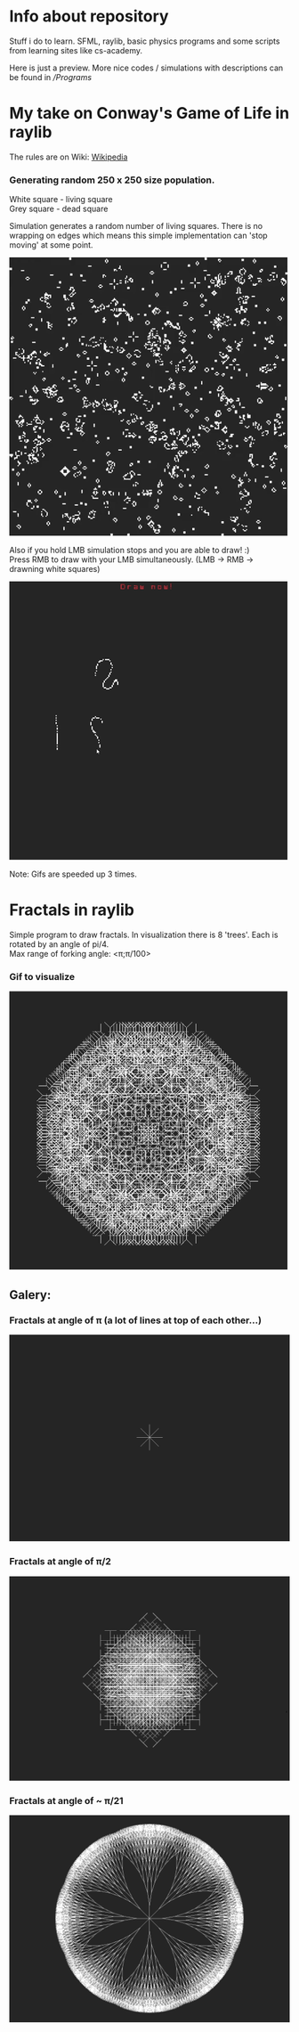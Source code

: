 # Info about repository  
Stuff i do to learn. SFML, raylib, basic physics programs and some scripts from learning sites like cs-academy.  
  
Here is just a preview. More nice codes / simulations with descriptions can be found in */Programs*

# My take on Conway's Game of Life in raylib
The rules are on Wiki: [Wikipedia](https://en.wikipedia.org/wiki/Conway%27s_Game_of_Life)

### Generating random 250 x 250 size population.
White square - living square  
Grey square - dead square  

Simulation generates a random number of living squares. There is no wrapping on edges which means this simple implementation can 'stop moving' at some point.

![gol1](/Images/game-of-life1.gif)

Also if you hold LMB simulation stops and you are able to draw! :)  
Press RMB to draw with your LMB simultaneously.  (LMB -> RMB -> drawning white squares)

![gol2](/Images/game-of-life2.gif)

Note: Gifs are speeded up 3 times.

# Fractals in raylib

Simple program to draw fractals. In visualization there is 8 'trees'. Each is rotated by an angle of pi/4.  
Max range of forking angle: <π;π/100>

### Gif to visualize  
![fractal gif](/Images/fractals.gif)

## Galery: 
### Fractals at angle of π (a lot of lines at top of each other...)
![fractal 1](/Images/frac1.png)

### Fractals at angle of π/2
![fractal 2](/Images/frac2.png)

### Fractals at angle of ~ π/21
![fractal 3](/Images/frac3.png)

